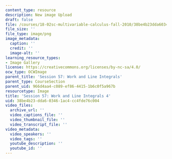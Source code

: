 ```yaml
---
content_type: resource
description: New image Upload
draft: false
file: /courses/18-02sc-multivariable-calculus-fall-2010/38be4b23dda603461ac4cc4fde76c004_MIT18_02SC_L19Brds_8.png
file_size: ''
file_type: image/png
image_metadata:
  caption: ''
  credit: ''
  image-alt: ''
learning_resource_types:
- Image Gallery
license: https://creativecommons.org/licenses/by-nc-sa/4.0/
ocw_type: OCWImage
parent_title: 'Session 57: Work and Line Integrals'
parent_type: CourseSection
parent_uid: 966d4aa4-c089-ef86-4415-1b6c0f5a967b
resourcetype: Image
title: 'Session 57: Work and Line Integrals 4'
uid: 38be4b23-dda6-0346-1ac4-cc4fde76c004
video_files:
  archive_url: ''
  video_captions_file: ''
  video_thumbnail_file: ''
  video_transcript_file: ''
video_metadata:
  video_speakers: ''
  video_tags: ''
  youtube_description: ''
  youtube_id: ''
---
```

